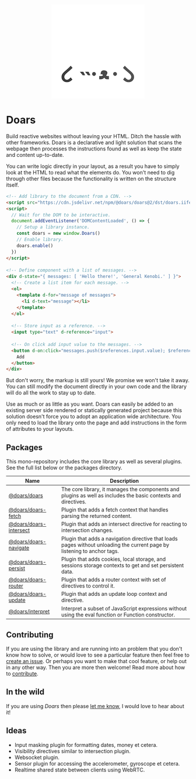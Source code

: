 <div align="center">

![Project logo](.docs/src/assets/icons/256-round.png)

</div>

# Doars

Build reactive websites without leaving your HTML. Ditch the hassle with other frameworks. Doars is a declarative and light solution that scans the webpage then processes the instructions found as well as keep the state and content up-to-date.

You can write logic directly in your layout, as a result you have to simply look at the HTML to read what the elements do. You won't need to dig through other files because the functionality is written on the structure itself.

```HTML
<!-- Add library to the document from a CDN. -->
<script src="https://cdn.jsdelivr.net/npm/@doars/doars@2/dst/doars.iife.js"></script>
<script>
  // Wait for the DOM to be interactive.
  document.addEventListener('DOMContentLoaded', () => {
    // Setup a library instance.
    const doars = new window.Doars()
    // Enable library.
    doars.enable()
  })
</script>

<!-- Define component with a list of messages. -->
<div d-state="{ messages: [ 'Hello there!', 'General Kenobi.' ] }">
  <!-- Create a list item for each message. -->
  <ol>
    <template d-for="message of messages">
      <li d-text="message"></li>
    </template>
  </ol>

  <!-- Store input as a reference. -->
  <input type="text" d-reference="input">

  <!-- On click add input value to the messages. -->
  <button d-on:click="messages.push($references.input.value); $references.input.value = ''">
    Add
  </button>
</div>
```

But don't worry, the markup is still yours! We promise we won't take it away. You can still modify the document directly in your own code and the library will do all the work to stay up to date.

Use as much or as little as you want. Doars can easily be added to an existing server side rendered or statically generated project because this solution doesn't force you to adopt an application wide architecture. You only need to load the library onto the page and add instructions in the form of attributes to your layouts.

## Packages

This mono-repository includes the core library as well as several plugins. See the full list below or the packages directory.

| Name                                                                                               | Description                                                                                                              |
| -------------------------------------------------------------------------------------------------- | ------------------------------------------------------------------------------------------------------------------------ |
| [@doars/doars](https://github.com/doars/doars/tree/main/packages/doars#readme)                     | The core library, it manages the components and plugins as well as includes the basic contexts and directives.           |
| [@doars/doars-fetch](https://github.com/doars/doars/tree/main/packages/doars-fetch#readme)         | Plugin that adds a fetch context that handles parsing the returned content.                                              |
| [@doars/doars-intersect](https://github.com/doars/doars/tree/main/packages/doars-intersect#readme) | Plugin that adds an intersect directive for reacting to intersection changes.                                            |
| [@doars/doars-navigate](https://github.com/doars/doars/tree/main/packages/doars-navigate#readme)   | Plugin that adds a navigation directive that loads pages without unloading the current page by listening to anchor tags. |
| [@doars/doars-persist](https://github.com/doars/doars/tree/main/packages/doars-persist#readme)     | Plugin that adds cookies, local storage, and sessions storage contexts to get and set persistent data.                   |
| [@doars/doars-router](https://github.com/doars/doars/tree/main/packages/doars-router#readme)       | Plugin that adds a router context with set of directives to control it.                                                  |
| [@doars/doars-update](https://github.com/doars/doars/tree/main/packages/doars-update#readme)       | Plugin that adds an update loop context and directive.                                                                   |
| [@doars/interpret](https://github.com/doars/doars/tree/main/packages/interpret#readme)             | Interpret a subset of JavaScript expressions without using the eval function or Function constructor.                    |

## Contributing

If you are using the library and are running into an problem that you don't know how to solve, or would love to see a particular feature then feel free to [create an issue](./issues/new/choose). Or perhaps you want to make that cool feature, or help out in any other way. Then you are more then welcome! Read more about how to [contribute](./CONTRIBUTING.md).

## In the wild

If you are using _Doars_ then please [let me know](https://rondekker.nl/en-gb#contact), I would love to hear about it!

## Ideas

- Input masking plugin for formatting dates, money et cetera.
- Visibility directives similar to intersection plugin.
- Websocket plugin.
- Sensor plugin for accessing the accelerometer, gyroscope et cetera.
- Realtime shared state between clients using WebRTC.
